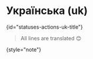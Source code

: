 # Українська (uk)
{id="statuses-actions-uk-title"}



> All lines are translated 😊
>
{style="note"}

